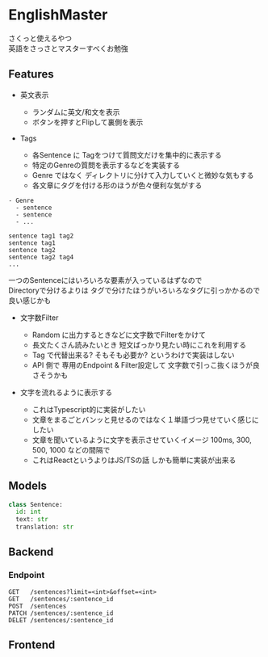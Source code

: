 # EnglishMaster

さくっと使えるやつ<br>
英語をさっさとマスターすべくお勉強<br>


## Features

- 英文表示
  - ランダムに英文/和文を表示
  - ボタンを押すとFlipして裏側を表示

- Tags
  - 各Sentence に Tagをつけて質問文だけを集中的に表示する
  - 特定のGenreの質問を表示するなどを実装する
  - Genre ではなく ディレクトリに分けて入力していくと微妙な気もする
  - 各文章にタグを付ける形のほうが色々便利な気がする


```
- Genre
  - sentence
  - sentence
  - ...
```


```
sentence tag1 tag2
sentence tag1
sentence tag2
sentence tag2 tag4
...
```

一つのSentenceにはいろいろな要素が入っているはずなので<br>
Directoryで分けるよりは タグで分けたほうがいろいろなタグに引っかかるので良い感じかも<br>

- 文字数Filter
  - Random に出力するときなどに文字数でFilterをかけて
  - 長文たくさん読みたいとき 短文ばっかり見たい時にこれを利用する
  - Tag で代替出来る? そもそも必要か? というわけで実装はしない
  - API 側で 専用のEndpoint & Filter設定して 文字数で引っこ抜くほうが良さそうかも

- 文字を流れるように表示する
  - これはTypescript的に実装がしたい
  - 文章をまるごとバンッと見せるのではなく１単語づつ見せていく感じにしたい
  - 文章を聞いているように文字を表示させていくイメージ 100ms, 300, 500, 1000 などの間隔で
  - これはReactというよりはJS/TSの話 しかも簡単に実装が出来る


## Models

```python
class Sentence:
  id: int
  text: str
  translation: str
```


## Backend


### Endpoint

```
GET   /sentences?limit=<int>&offset=<int>
GET   /sentences/:sentence_id
POST  /sentences
PATCH /sentences/:sentence_id
DELET /sentences/:sentence_id
```


## Frontend
